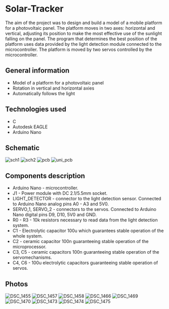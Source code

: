 # Solar-Tracker
The aim of the project was to design and build a model of a mobile platform for a photovoltaic panel. The platform moves in two axes: horizontal and vertical, adjusting its position to make the most effective use of the sunlight falling on the panel. The program that determines the best position of the platform uses data provided by the light detection module connected to the microcontroller. The platform is moved by two servos controlled by the microcontroller.
## General information
* Model of a platform for a photovoltaic panel
* Rotation in vertical and horizontal axies
* Automatically follows the light
## Technologies used
* C
* Autodesk EAGLE
* Arduino Nano
## Schematic
![sch1](/schematic/e1.png)
![sch2](/schematic/e2.png)
![pcb](/schematic/pcb.png)
![uni_pcb](/schematic/uni_pcb.jpg)
## Components description
* Arduino Nano - microcontroller.
* J1 - Power module with DC 2.1/5.5mm socket.
* LIGHT_DETECTOR - connector to the light detection sensor. Connected to Arduino Nano analog pins A0 - A3 and 5V0.
* SERVO_1, SERVO_2 - connectors to the servos. Connected to Arduino Nano digital pins D9, D10, 5V0 and GND.
* R0 - R3 - 10k resistors necessary to read data from the light detection system.
* C1 - Electrolytic capacitor 100u which guarantees stable operation of the whole system.
* C2 - ceramic capacitor 100n guaranteeing stable operation of the microprocessor.
* C3, C5 - ceramic capacitors 100n guaranteeing stable operation of the servomechanisms.
* C4, C6 - 100u electrolytic capacitors guaranteeing stable operation of servos.
## Photos
![DSC_1455](/photos/DSC_1455.JPG)
![DSC_1457](/photos/DSC_1457.JPG)
![DSC_1458](/photos/DSC_1458.JPG)
![DSC_1466](/photos/DSC_1466.JPG)
![DSC_1469](/photos/DSC_1469.JPG)
![DSC_1470](/photos/DSC_1470.JPG)
![DSC_1473](/photos/DSC_1473.JPG)
![DSC_1474](/photos/DSC_1474.JPG)
![DSC_1475](/photos/DSC_1475.JPG)
